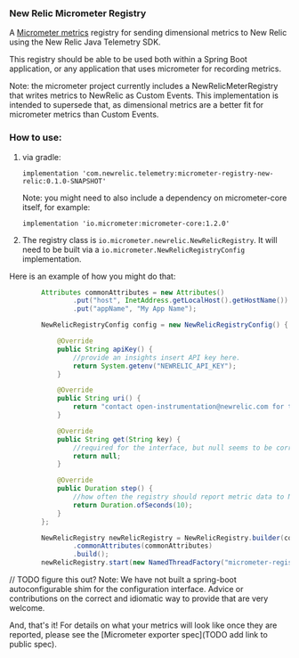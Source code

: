 ### New Relic Micrometer Registry
A [Micrometer metrics](https://micrometer.io/) registry for sending dimensional metrics to New Relic using the New Relic Java Telemetry SDK.

This registry should be able to be used both within a Spring Boot application, or any application that uses
micrometer for recording metrics.

Note: the micrometer project currently includes a NewRelicMeterRegistry that writes metrics to NewRelic as 
Custom Events. This implementation is intended to supersede that, as dimensional metrics are a better fit
for micrometer metrics than Custom Events.

### How to use:

1) via gradle: 
  
    `implementation 'com.newrelic.telemetry:micrometer-registry-new-relic:0.1.0-SNAPSHOT'`

    Note: you might need to also include a dependency on micrometer-core itself, for example:

    `implementation 'io.micrometer:micrometer-core:1.2.0'`

2) The registry class is `io.micrometer.newrelic.NewRelicRegistry`. 
It will need to be built via a `io.micrometer.NewRelicRegistryConfig` implementation.

Here is an example of how you might do that:

```java
        Attributes commonAttributes = new Attributes()
                .put("host", InetAddress.getLocalHost().getHostName())
                .put("appName", "My App Name");

        NewRelicRegistryConfig config = new NewRelicRegistryConfig() {

            @Override
            public String apiKey() {
                //provide an insights insert API key here.
                return System.getenv("NEWRELIC_API_KEY");
            }

            @Override
            public String uri() {
                return "contact open-instrumentation@newrelic.com for the metric api endpoint";
            }

            @Override
            public String get(String key) {
                //required for the interface, but null seems to be correct for this use-case.
                return null;
            }

            @Override
            public Duration step() {
                //how often the registry should report metric data to New Relic.
                return Duration.ofSeconds(10);
            }
        };

        NewRelicRegistry newRelicRegistry = NewRelicRegistry.builder(config)
                .commonAttributes(commonAttributes)
                .build();
        newRelicRegistry.start(new NamedThreadFactory("micrometer-registry"));

```

// TODO figure this out?
Note: We have not built a spring-boot autoconfigurable shim for the configuration interface. Advice or contributions 
on the correct and idiomatic way to provide that are very welcome. 

And, that's it! For details on what your metrics will look like once they are reported, please see the [Micrometer exporter spec](TODO add link to public spec). 